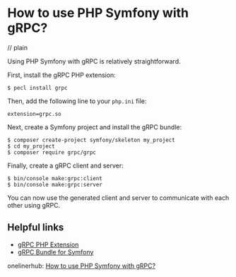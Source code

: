 # How to use PHP Symfony with gRPC?
// plain

Using PHP Symfony with gRPC is relatively straightforward.

First, install the gRPC PHP extension:
```
$ pecl install grpc
```

Then, add the following line to your `php.ini` file:
```
extension=grpc.so
```

Next, create a Symfony project and install the gRPC bundle:
```
$ composer create-project symfony/skeleton my_project
$ cd my_project
$ composer require grpc/grpc
```

Finally, create a gRPC client and server:
```
$ bin/console make:grpc:client
$ bin/console make:grpc:server
```

You can now use the generated client and server to communicate with each other using gRPC.

## Helpful links
- [gRPC PHP Extension](https://pecl.php.net/package/grpc)
- [gRPC Bundle for Symfony](https://github.com/grpc/grpc-symfony-bundle)

onelinerhub: [How to use PHP Symfony with gRPC?](https://onelinerhub.com/php-symfony/how-to-use-php-symfony-with-grpc)